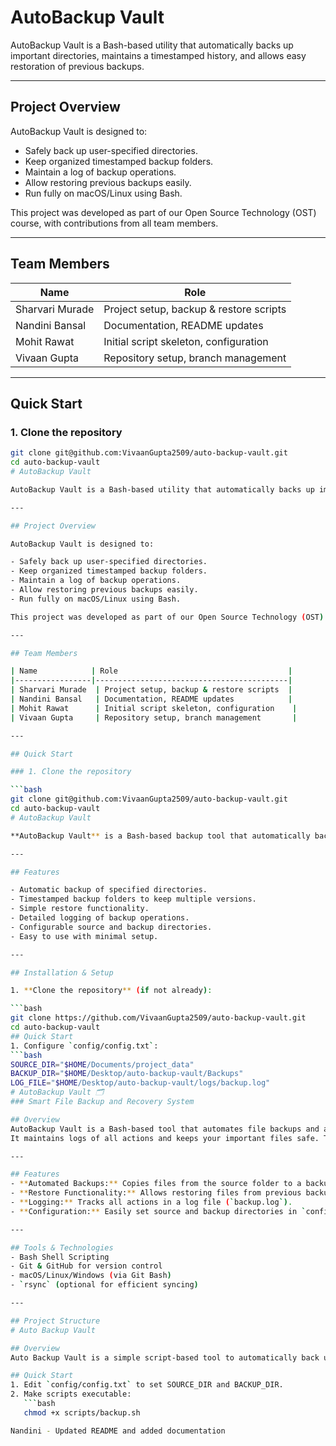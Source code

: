 # AutoBackup Vault

AutoBackup Vault is a Bash-based utility that automatically backs up important directories, maintains a timestamped history, and allows easy restoration of previous backups.

---

## Project Overview

AutoBackup Vault is designed to:

- Safely back up user-specified directories.
- Keep organized timestamped backup folders.
- Maintain a log of backup operations.
- Allow restoring previous backups easily.
- Run fully on macOS/Linux using Bash.

This project was developed as part of our Open Source Technology (OST) course, with contributions from all team members.

---

## Team Members

| Name            | Role                                      |
|-----------------|-------------------------------------------|
| Sharvari Murade  | Project setup, backup & restore scripts  |
| Nandini Bansal   | Documentation, README updates            |
| Mohit Rawat      | Initial script skeleton, configuration    |
| Vivaan Gupta     | Repository setup, branch management       |

---

## Quick Start

### 1. Clone the repository

```bash
git clone git@github.com:VivaanGupta2509/auto-backup-vault.git
cd auto-backup-vault
# AutoBackup Vault

AutoBackup Vault is a Bash-based utility that automatically backs up important directories, maintains a timestamped history, and allows easy restoration of previous backups.

---

## Project Overview

AutoBackup Vault is designed to:

- Safely back up user-specified directories.
- Keep organized timestamped backup folders.
- Maintain a log of backup operations.
- Allow restoring previous backups easily.
- Run fully on macOS/Linux using Bash.

This project was developed as part of our Open Source Technology (OST) course, with contributions from all team members.

---

## Team Members

| Name            | Role                                      |
|-----------------|-------------------------------------------|
| Sharvari Murade  | Project setup, backup & restore scripts  |
| Nandini Bansal   | Documentation, README updates            |
| Mohit Rawat      | Initial script skeleton, configuration    |
| Vivaan Gupta     | Repository setup, branch management       |

---

## Quick Start

### 1. Clone the repository

```bash
git clone git@github.com:VivaanGupta2509/auto-backup-vault.git
cd auto-backup-vault
# AutoBackup Vault

**AutoBackup Vault** is a Bash-based backup tool that automatically backs up your important directories to a specified location with timestamped folders. It also allows restoring backups easily, and keeps logs of all backup activities.

---

## Features

- Automatic backup of specified directories.
- Timestamped backup folders to keep multiple versions.
- Simple restore functionality.
- Detailed logging of backup operations.
- Configurable source and backup directories.
- Easy to use with minimal setup.

---

## Installation & Setup

1. **Clone the repository** (if not already):

```bash
git clone https://github.com/VivaanGupta2509/auto-backup-vault.git
cd auto-backup-vault
## Quick Start
1. Configure `config/config.txt`:
```bash
SOURCE_DIR="$HOME/Documents/project_data"
BACKUP_DIR="$HOME/Desktop/auto-backup-vault/Backups"
LOG_FILE="$HOME/Desktop/auto-backup-vault/logs/backup.log"
# AutoBackup Vault 🗂️
### Smart File Backup and Recovery System

## Overview
AutoBackup Vault is a Bash-based tool that automates file backups and allows easy restoration.  
It maintains logs of all actions and keeps your important files safe. This project is implemented as part of the OST group project.

---

## Features
- **Automated Backups:** Copies files from the source folder to a backup folder with timestamps.
- **Restore Functionality:** Allows restoring files from previous backups.
- **Logging:** Tracks all actions in a log file (`backup.log`).
- **Configuration:** Easily set source and backup directories in `config/config.txt`.

---

## Tools & Technologies
- Bash Shell Scripting
- Git & GitHub for version control
- macOS/Linux/Windows (via Git Bash)
- `rsync` (optional for efficient syncing)

---

## Project Structure
# Auto Backup Vault

## Overview
Auto Backup Vault is a simple script-based tool to automatically back up important directories to a safe location and allow easy restore. This project is implemented in Bash and uses rsync for efficient syncing.

## Quick Start
1. Edit `config/config.txt` to set SOURCE_DIR and BACKUP_DIR.
2. Make scripts executable:
   ```bash
   chmod +x scripts/backup.sh

Nandini - Updated README and added documentation
